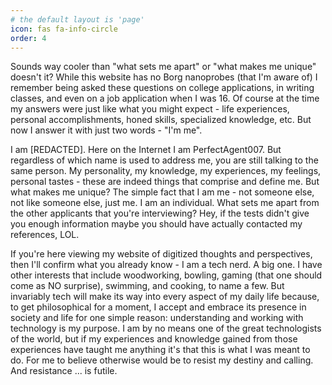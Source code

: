 ```yaml
---
# the default layout is 'page'
icon: fas fa-info-circle
order: 4
---
```


Sounds way cooler than "what sets me apart" or "what makes me unique" doesn't it? While this website has no Borg nanoprobes (that I'm aware of) I remember being asked these questions on college applications, in writing classes, and even on a job application when I was 16. Of course at the time my answers were just like what you might expect - life experiences, personal accomplishments, honed skills, specialized knowledge, etc. But now I answer it with just two words - "I'm me".

I am [REDACTED].  Here on the Internet I am PerfectAgent007.  But regardless of which name is used to address me, you are still talking to the same person.  My personality, my knowledge, my experiences, my feelings, personal tastes - these are indeed things that comprise and define me.  But what makes me unique?  The simple fact that I am me - not someone else, not like someone else, just me.  I am an individual.  What sets me apart from the other applicants that you're interviewing?  Hey, if the tests didn't give you enough information maybe you should have actually contacted my references, LOL.

If you're here viewing my website of digitized thoughts and perspectives, then I'll confirm what you already know - I am a tech nerd. A big one. I have other interests that include woodworking, bowling, gaming (that one should come as NO surprise), swimming, and cooking, to name a few. But invariably tech will make its way into every aspect of my daily life because, to get philosophical for a moment, I accept and embrace its presence in society and life for one simple reason: understanding and working with technology is my purpose. I am by no means one of the great technologists of the world, but if my experiences and knowledge gained from those experiences have taught me anything it's that this is what I was meant to do. For me to believe otherwise would be to resist my destiny and calling. And resistance ... is futile.
